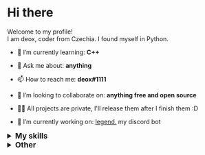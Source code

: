 # Hi there

Welcome to my profile!  
I am deox, coder from Czechia. I found myself in Python.

- 🌱 I’m currently learning: **C++**

- 💬 Ask me about: **anything**

- 📫 How to reach me: **deox#1111**

- 👯 I’m looking to collaborate on: **anything free and open source**

- 👨‍💻 All projects are private, I'll release them after I finish them :D 

- 🔭 I’m currently working on: [legend.](https://legend.deox.space) my discord bot




<details>
  <summary style="font-size:1.25em"><strong>My skills</strong></summary>

 ## Languages

![JavaScript](https://img.shields.io/badge/javascript%20-%23323330.svg?&style=for-the-badge&logo=javascript&logoColor=%23F7DF1E)
![Python](https://img.shields.io/badge/python%20-%2314354C.svg?&style=for-the-badge&logo=python&logoColor=white)
![Java](https://img.shields.io/badge/java-%23ED8B00.svg?&style=for-the-badge&logo=java&logoColor=white)
![TypeScript](https://img.shields.io/badge/typescript%20-%23007ACC.svg?&style=for-the-badge&logo=typescript&logoColor=white)
![Dart](https://img.shields.io/badge/dart-%230175C2.svg?&style=for-the-badge&logo=dart&logoColor=white)
![HTML5](https://img.shields.io/badge/html5%20-%23E34F26.svg?&style=for-the-badge&logo=html5&logoColor=white)
![CSS3](https://img.shields.io/badge/css3%20-%231572B6.svg?&style=for-the-badge&logo=css3&logoColor=white)
![Shell Script](https://img.shields.io/badge/shell_script%20-%23121011.svg?&style=for-the-badge&logo=gnu-bash&logoColor=white)
![Markdown](https://img.shields.io/badge/markdown-%23000000.svg?&style=for-the-badge&logo=markdown&logoColor=white)

## Frameworks

![Node.js](https://img.shields.io/badge/node.js%20-%2343853D.svg?&style=for-the-badge&logo=node.js&logoColor=white)
![Express](https://img.shields.io/badge/express.js%20-%23404d59.svg?&style=for-the-badge&logo=express)
![React](https://img.shields.io/badge/react%20-%2320232a.svg?&style=for-the-badge&logo=react&logoColor=%2361DAFB)
![Material UI](https://img.shields.io/badge/material%20ui%20-%230081CB.svg?&style=for-the-badge&logo=material-ui&logoColor=white)
![Flask](https://img.shields.io/badge/flask%20-%23000.svg?&style=for-the-badge&logo=flask&logoColor=white)
![Flutter](https://img.shields.io/badge/Flutter%20-%2302569B.svg?&style=for-the-badge&logo=Flutter&logoColor=white)
![Redux](https://img.shields.io/badge/redux%20-%23593d88.svg?&style=for-the-badge&logo=redux&logoColor=white)
![SASS](https://img.shields.io/badge/SASS%20-hotpink.svg?&style=for-the-badge&logo=SASS&logoColor=white)
![Selenium](https://img.shields.io/badge/selenium%20-%2343B02A.svg?&style=for-the-badge&logo=selenium&logoColor=white)
![Electrom](https://img.shields.io/badge/electron%20-%2347848f.svg?&style=for-the-badge&logo=electron&logoColor=white)

## Version Control

![Git](https://img.shields.io/badge/git%20-%23F05033.svg?&style=for-the-badge&logo=git&logoColor=white)
![GitHub](https://img.shields.io/badge/github%20-%23121011.svg?&style=for-the-badge&logo=github&logoColor=white)
![GitLab](https://img.shields.io/badge/gitlab%20-%23181717.svg?&style=for-the-badge&logo=gitlab&logoColor=white)

## Hosting/SaaS

![Google Cloud](https://img.shields.io/badge/Google%20Cloud%20-%234285F4.svg?&style=for-the-badge&logo=google-cloud&logoColor=white)
![Heroku](https://img.shields.io/badge/heroku%20-%23430098.svg?&style=for-the-badge&logo=heroku&logoColor=white)
![Firebase](https://img.shields.io/badge/firebase%20-%23039BE5.svg?&style=for-the-badge&logo=firebase)
![Vercel](https://img.shields.io/badge/vercel%20-%23000000.svg?&style=for-the-badge&logo=vercel)

## Databases

![MongoDB](https://img.shields.io/badge/MongoDB-%234ea94b.svg?&style=for-the-badge&logo=mongodb&logoColor=white)

## CI

![GitHub Actions](https://img.shields.io/badge/github%20actions%20-%232671E5.svg?&style=for-the-badge&logo=github%20actions&logoColor=white)
![TravisCI](https://img.shields.io/badge/travisci%20-%232B2F33.svg?&style=for-the-badge&logo=travis&logoColor=white)

## Other

![Jupyter](https://img.shields.io/badge/Jupyter%20-%23F37626.svg?&style=for-the-badge&logo=Jupyter&logoColor=white)
![Docker](https://img.shields.io/badge/docker%20-%230db7ed.svg?&style=for-the-badge&logo=docker&logoColor=white)

## Operating Systems

![Ubuntu](https://img.shields.io/badge/Ubuntu-E95420?style=for-the-badge&logo=ubuntu&logoColor=white)
![Kali Linux](https://img.shields.io/badge/Kali_Linux-557C94?style=for-the-badge&logo=kali-linux&logoColor=white)
![Arch Linux](https://img.shields.io/badge/Arch_Linux-1793D1?style=for-the-badge&logo=arch-linux&logoColor=white)
![Manjaro](https://img.shields.io/badge/manjaro-35BF5C?style=for-the-badge&logo=manjaro&logoColor=white)
![Windows 10](https://img.shields.io/badge/Windows-0078D6?style=for-the-badge&logo=windows&logoColor=white)
![Android](https://img.shields.io/badge/Android-3DDC84?style=for-the-badge&logo=android&logoColor=white)
![iOS](https://img.shields.io/badge/iOS-000000?style=for-the-badge&logo=ios&logoColor=white)
</details>

<details>
  <summary style="font-size:1.25em"><strong>Other</strong></summary>

## Social

[![twitter](https://img.shields.io/badge/twitter-%2300acee.svg?&style=for-the-badge&logo=twitter&logoColor=white)](https://twitter.com/deoxin_)
[![instagram](https://img.shields.io/badge/instagram-%23000000.svg?&style=for-the-badge&logo=instagram&logoColor=white)](https://www.instagram.com/deoxin_)
[![spotify](https://img.shields.io/badge/spotify-%231ED760.svg?&style=for-the-badge&logo=spotify&logoColor=white)](https://open.spotify.com/user/c0sgyo52z09hedis7oabmza31?si=c1627d75e2a64662)
[![github](https://img.shields.io/badge/github-%2324292e.svg?&style=for-the-badge&logo=github&logoColor=white)](https://github.com/deox1111)

## Gaming

[![Steam](https://img.shields.io/badge/steam%20-eboy%20kubuś%20uwu-%232088FF.svg?&style=for-the-badge&logo=steam&logoColor=white)](https://steamcommunity.com/id/uzivatel)

## Contact

[![mail](https://img.shields.io/badge/protonmail-%238B89CC.svg?&style=for-the-badge&logo=protonmail&logoColor=white)](mailto:root@deox.space)
[![discord](https://img.shields.io/badge/Discord-7289DA?style=for-the-badge&logo=discord&logoColor=white)](deox#1111)

## Donate

[![bitcoin](https://img.shields.io/badge/btc-1DQJcyFxqLH26zerixsgTsMhx4CP9ReBYe-black?style=for-the-badge&logo=bitcoin&logoColor=white)](bitcoin:1DQJcyFxqLH26zerixsgTsMhx4CP9ReBYe)
[![ethereum](https://img.shields.io/badge/eth-0xdfc49223f9414bc7e073e15b9269053c8f2d3639-black?style=for-the-badge&logo=ethereum&logoColor=white)](ethereum:0xdfc49223f9414bc7e073e15b9269053c8f2d3639)
[![litecoin](https://img.shields.io/badge/Litecoin-1DQJcyFxqLH26zerixsgTsMhx4CP9ReBYe-black?style=for-the-badge&logo=litecoin&logoColor=white)](litecoin:LVTfT8bwj1QWqtDfZh3WzMv8innUz4HskB)
[![dogecoin](https://img.shields.io/badge/dogecoin-DFRxU9y9vSkmZbmDF3erBmeRUoQR7zTkaP-black?style=for-the-badge&logo=dogecoin&logoColor=white)](dogecoin:DFRxU9y9vSkmZbmDF3erBmeRUoQR7zTkaP)
[![monero](https://img.shields.io/badge/monero-861dLUXMFLiVTQ3pVaNBrbhqTDeZEmFSMVLBVgDMRvovecbfdsPmJVC16h7Xfk9MM2LWEY6wwvb28EjP3uD9Gd6F44xgZtn-black?style=for-the-badge&logo=monero&logoColor=white)](monero:861dLUXMFLiVTQ3pVaNBrbhqTDeZEmFSMVLBVgDMRvovecbfdsPmJVC16h7Xfk9MM2LWEY6wwvb28EjP3uD9Gd6F44xgZtn)
[![dogecoin](https://img.shields.io/badge/dogecoin-DFRxU9y9vSkmZbmDF3erBmeRUoQR7zTkaP-black?style=for-the-badge&logo=dogecoin&logoColor=white)](dogecoin:DFRxU9y9vSkmZbmDF3erBmeRUoQR7zTkaP)

</details>
